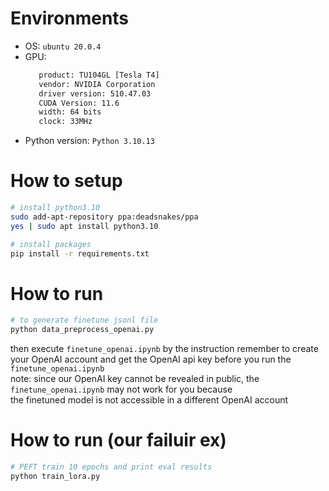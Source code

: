 # Environments
* OS: `ubuntu 20.0.4`  
* GPU: 
    ```bash
       product: TU104GL [Tesla T4]
       vendor: NVIDIA Corporation
       driver version: 510.47.03
       CUDA Version: 11.6 
       width: 64 bits
       clock: 33MHz
    ```  
* Python version: `Python 3.10.13`  

# How to setup
```bash
# install python3.10
sudo add-apt-repository ppa:deadsnakes/ppa
yes | sudo apt install python3.10

# install packages
pip install -r requirements.txt
```

# How to run
```bash
# to generate finetune jsonl file
python data_preprocess_openai.py
```
then execute `finetune_openai.ipynb` by the instruction
remember to create your OpenAI account and get the OpenAI api key before you run the `finetune_openai.ipynb`  
note: since our OpenAI key cannot be revealed in public, the `finetune_openai.ipynb` may not work for you because  
      the finetuned model is not accessible in a different OpenAI account  

# How to run (our failuir ex)
```bash
# PEFT train 10 epochs and print eval results
python train_lora.py
```
